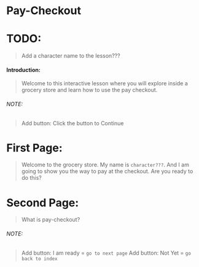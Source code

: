 # Pay-Checkout

# TODO:
> Add a character name to the lesson???

#### Introduction:

> Welcome to this interactive lesson where you will explore inside a grocery store and learn how
> to use the pay checkout.


###### NOTE:

> Add button: Click the button to Continue



# First Page:

> Welcome to the grocery store. My name is `character???`. And I am going to show 
> you the way to pay at the checkout. Are you ready to do this?




# Second Page: 

> What is pay-checkout? 

> 



###### NOTE:

> Add button: I am ready = `go to next page`
> Add button: Not Yet = `go back to index`

